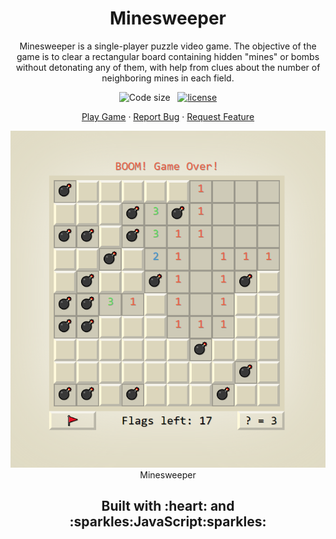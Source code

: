 <h1 align="center">Minesweeper</h1>

<p align="center">Minesweeper is a single-player puzzle video game. The objective of the game is to clear a rectangular board containing hidden "mines" or bombs without detonating any of them, with help from clues about the number of neighboring mines in each field.</p>

<p align="center">
  <img alt="Code size" src="https://img.shields.io/github/languages/code-size/faisalAkhtar/minesweeper" />
  &nbsp;
  <a href="LICENSE"><img alt="license" src="https://img.shields.io/github/license/faisalAkhtar/minesweeper" /></a>
</p>

<p align="center">
  <a href="https://faisalakhtar.github.io/minesweeper/">Play Game</a>
  ·
  <a href="https://github.com/faisalAkhtar/minesweeper/issues/new/choose">Report Bug</a>
  ·
  <a href="https://github.com/faisalAkhtar/minesweeper/issues/new/choose">Request Feature</a>
</p>

<p align="center">
  <img src="SS.png">
  <br>
  Minesweeper
</p>


<h2 align="center">Built with :heart: and :sparkles:JavaScript:sparkles:</h2>